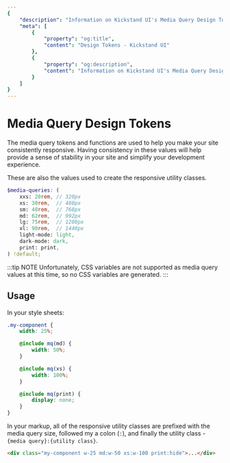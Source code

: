 ```yaml
---
{
    "description": "Information on Kickstand UI's Media Query Design Tokens",
    "meta": [
        {
            "property": "og:title",
            "content": "Design Tokens - Kickstand UI"
        },
        {
            "property": "og:description",
            "content": "Information on Kickstand UI's Media Query Design Tokens"
        }
    ]
}
---
```


# Media Query Design Tokens

The media query tokens and functions are used to help you make your site consistently responsive. Having consistency in these values will help provide a sense of stability in your site and simplify your development experience.

These are also the values used to create the responsive utility classes.

```scss
$media-queries: (
    xxs: 20rem, // 320px
    xs: 30rem,  // 480px
    sm: 48rem,  // 768px
    md: 62rem,  // 992px
    lg: 75rem,  // 1200px
    xl: 90rem,  // 1440px
    light-mode: light,
    dark-mode: dark,
    print: print,
) !default;
```

:::tip NOTE
Unfortunately, CSS variables are not supported as media query values at this time, so no CSS variables are generated.
:::

## Usage

In your style sheets:

```scss
.my-component {
    width: 25%;

    @include mq(md) {
        width: 50%;
    }

    @include mq(xs) {
        width: 100%;
    }

    @include mq(print) {
        display: none;
    }
}
```

In your markup, all of the responsive utility classes are prefixed with the media query size, followed my a colon (`:`), and finally the utility class - `{media query}:{utility class}`.

```html
<div class="my-component w-25 md:w-50 xs:w-100 print:hide">...</div>
```
